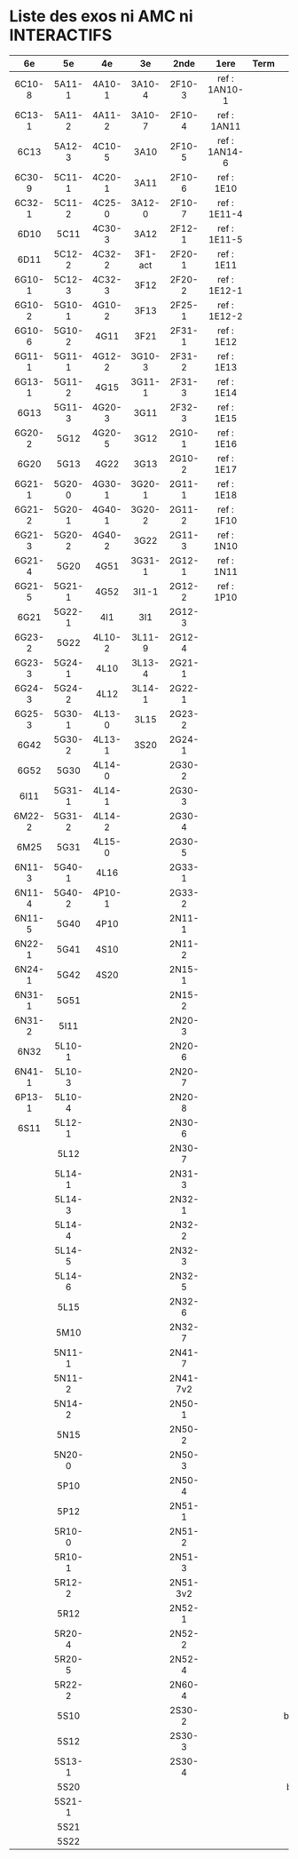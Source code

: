 # Liste des exos ni AMC ni INTERACTIFS

|6e|5e|4e|3e|2nde|1ere|Term|Reste|
|:-:|:-:|:-:|:-:|:-:|:-:|:-:|:-:|
|6C10-8|5A11-1|4A10-1|3A10-4|2F10-3|ref : 1AN10-1||beta3I12|
|6C13-1|5A11-2|4A11-2|3A10-7|2F10-4|ref : 1AN11||bonneAnnee2023|
|6C13|5A12-3|4C10-5|3A10|2F10-5|ref : 1AN14-6||CM020|
|6C30-9|5C11-1|4C20-1|3A11|2F10-6|ref : 1E10||CM021|
|6C32-1|5C11-2|4C25-0|3A12-0|2F10-7|ref : 1E11-4||ExC100|
|6D10|5C11|4C30-3|3A12|2F12-1|ref : 1E11-5||ExC101|
|6D11|5C12-2|4C32-2|3F1-act|2F20-1|ref : 1E11||HPC100|
|6G10-1|5C12-3|4C32-3|3F12|2F20-2|ref : 1E12-1||HPC103|
|6G10-2|5G10-1|4G10-2|3F13|2F25-1|ref : 1E12-2||HPC104|
|6G10-6|5G10-2|4G11|3F21|2F31-1|ref : 1E12||PEA11-1|
|6G11-1|5G11-1|4G12-2|3G10-3|2F31-2|ref : 1E13||PEA11|
|6G13-1|5G11-2|4G15|3G11-1|2F31-3|ref : 1E14||PEA12|
|6G13|5G11-3|4G20-3|3G11|2F32-3|ref : 1E15||PEA13|
|6G20-2|5G12|4G20-5|3G12|2G10-1|ref : 1E16||PEG20|
|6G20|5G13|4G22|3G13|2G10-2|ref : 1E17||PEG21|
|6G21-1|5G20-0|4G30-1|3G20-1|2G11-1|ref : 1E18||PEG22|
|6G21-2|5G20-1|4G40-1|3G20-2|2G11-2|ref : 1F10||PEG23|
|6G21-3|5G20-2|4G40-2|3G22|2G11-3|ref : 1N10||PEG24|
|6G21-4|5G20|4G51|3G31-1|2G12-1|ref : 1N11||P003|
|6G21-5|5G21-1|4G52|3I1-1|2G12-2|ref : 1P10||P004|
|6G21|5G22-1|4I1|3I1|2G12-3|||P005|
|6G23-2|5G22|4L10-2|3L11-9|2G12-4|||P006|
|6G23-3|5G24-1|4L10|3L13-4|2G21-1|||P007|
|6G24-3|5G24-2|4L12|3L14-1|2G22-1|||P008|
|6G25-3|5G30-1|4L13-0|3L15|2G23-2|||P009|
|6G42|5G30-2|4L13-1|3S20|2G24-1|||P010|
|6G52|5G30|4L14-0||2G30-2|||P011|
|6I11|5G31-1|4L14-1||2G30-3|||P012|
|6M22-2|5G31-2|4L14-2||2G30-4|||P013|
|6M25|5G31|4L15-0||2G30-5|||P014|
|6N11-3|5G40-1|4L16||2G33-1|||P015|
|6N11-4|5G40-2|4P10-1||2G33-2|||P016|
|6N11-5|5G40|4P10||2N11-1|||P017|
|6N22-1|5G41|4S10||2N11-2|||P018|
|6N24-1|5G42|4S20||2N15-1|||P019|
|6N31-1|5G51|||2N15-2|||P020|
|6N31-2|5I11|||2N20-3|||beta-2F30-1|
|6N32|5L10-1|||2N20-6|||beta2F11-2|
|6N41-1|5L10-3|||2N20-7|||beta2F12-2|
|6P13-1|5L10-4|||2N20-8|||beta2F21-1|
|6S11|5L12-1|||2N30-6|||beta2F31|
||5L12|||2N30-7|||beta3F23|
||5L14-1|||2N31-3|||beta3G15|
||5L14-3|||2N32-1|||beta3S20-1|
||5L14-4|||2N32-2|||beta3s21|
||5L14-5|||2N32-3|||beta4C31|
||5L14-6|||2N32-5|||beta4G20-3|
||5L15|||2N32-6|||beta4G20-4|
||5M10|||2N32-7|||beta5G30-2|
||5N11-1|||2N41-7|||beta6C33-1|
||5N11-2|||2N41-7v2|||beta6test2|
||5N14-2|||2N50-1|||beta6test2021|
||5N15|||2N50-2|||betaAleaFigure|
||5N20-0|||2N50-3|||betaAsymptotesObliques|
||5P10|||2N50-4|||betaEqCarreDansC|
||5P12|||2N51-1|||betaEqValAbs|
||5R10-0|||2N51-2|||betaEquations|
||5R10-1|||2N51-3|||betaEquationsLog|
||5R12-2|||2N51-3v2|||betaExo3d|
||5R12|||2N52-1|||betaExoLimite|
||5R20-4|||2N52-2|||betaExoSimpleMatthieu|
||5R20-5|||2N52-4|||betaModele10_simple_question-reponse|
||5R22-2|||2N60-4|||betaModele11_parametrable|
||5S10|||2S30-2|||betaModele20_plusieurs_types_de_questions|
||5S12|||2S30-3|||betaModele21_parametrables|
||5S13-1|||2S30-4|||betaModele22_avec_une_serie_de_valeurs|
||5S20||||||betaModele30_constructions_géométriques|
||5S21-1||||||betaModele31_parametrables|
||5S21||||||betaModele40_tableau_proportionnalite|
||5S22||||||betaModele41_tableau_signes_variations|

